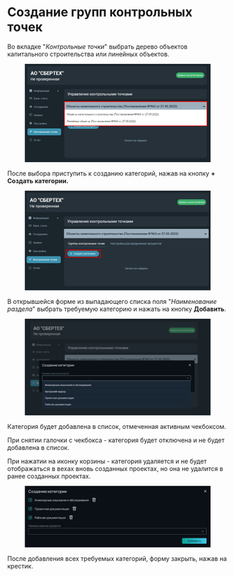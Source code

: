 # Создание групп контрольных точек

Во вкладке "_Контрольные точки_" выбрать дерево объектов капитального строительства или линейных объектов.

<figure><img src="../../.gitbook/assets/image (83).png" alt=""><figcaption></figcaption></figure>

После выбора приступить к созданию категорий, нажав на кнопку **+ Создать категории.**

<figure><img src="../../.gitbook/assets/image (84).png" alt=""><figcaption></figcaption></figure>

В открывшейся форме из выпадающего списка поля "_Наименование раздела_" выбрать требуемую категорию и нажать на кнопку **Добавить**.&#x20;

<figure><img src="../../.gitbook/assets/image (57).png" alt=""><figcaption></figcaption></figure>

Категория будет добавлена в список, отмеченная активным чекбоксом.

При снятии галочки с чекбокса - категория будет отключена и не будет добавлена в список.

При нажатии на иконку корзины - категория удаляется и не будет отображаться в вехах вновь созданных проектах, но она не удалится в ранее созданных проектах.

<figure><img src="../../.gitbook/assets/image (58).png" alt=""><figcaption></figcaption></figure>

После добавления всех требуемых категорий, форму закрыть, нажав на крестик.
